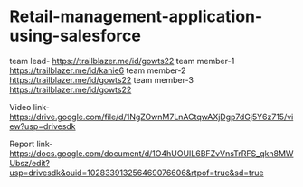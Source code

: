 # Retail-management-application-using-salesforce 
team lead- https://trailblazer.me/id/gowts22 
team member-1 https://trailblazer.me/id/kanie6
team member-2 https://trailblazer.me/id/gowts22 
team member-3 https://trailblazer.me/id/gowts22

Video link-https://drive.google.com/file/d/1NgZOwnM7LnACtqwAXjDgp7dGj5Y6z715/view?usp=drivesdk

Report link-https://docs.google.com/document/d/1O4hUOUIL6BFZvVnsTrRFS_qkn8MWUbsz/edit?usp=drivesdk&ouid=102833913256469076606&rtpof=true&sd=true
